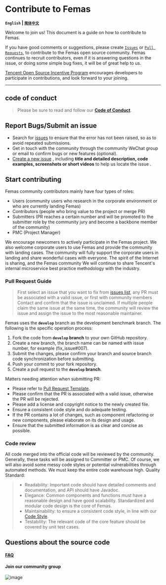 # Contribute to Femas

**`English` | [`简体中文`](./CONTRIBUTING-zh.md)**

Welcome to join us! This document is a guide on how to contribute to Femas.

If you have good comments or suggestions, please create [`Issues`](https://github.com/Tencent/Femas/issues/new) or [`Pull Requests`](https://github.com/Tencent/Femas/pulls), to contribute to the Femas open source community. Femas continues to recruit contributors, even if it is answering questions in the issue, or doing some simple bug fixes, it will be of great help to us.

[Tencent Open Source Incentive Program](https://opensource.tencent.com/contribution) encourages developers to participate in contributions, and look forward to your joining.

-------------------


## code of conduct
> Please be sure to read and follow our **[Code of Conduct](./Code-Of-Conduct.md)**.

## Report Bugs/Submit an issue
* Search for [issues](https://github.com/Tencent/Femas/issues) to ensure that the error has not been raised, so as to avoid repeated submissions.
* Get in touch with the community through the community WeChat group or email to confirm bugs or new features (optional).
* [Create a new issue](https://github.com/Tencent/Femas/issues/new) , including **title and detailed description, code examples, screenshots or short videos** to help us locate the issue .
## Start contributing
Femas community contributors mainly have four types of roles:
- Users (community users who research in the corporate environment or who are currently landing Femas)
- Contributors (people who bring value to the project or merge PR)
- Submitters (PR reaches a certain number and will be promoted to the submitter role by the community jury and become a backbone member of the community)
- PMC (Project Manager)

We encourage newcomers to actively participate in the Femas project. We also welcome corporate users to use Femas and provide the community with landing cases. The community will fully support the corporate users in landing and share wonderful cases with everyone. The spirit of the Internet is sharing, and the Femas community We will continue to share Tencent's internal microservice best practice methodology with the industry.

### Pull Request Guide
> First select an issue that you want to fix from [issues list](https://github.com/Tencent/Femas/issues), any PR must be associated with a valid issue, or first with community members Contact and confirm that the issue is unclaimed. If multiple people claim the same issue at the same time, the community will review the issue and assign the issue to the most reasonable maintainer.

Femas uses the **`develop`** branch as the development benchmark branch. The following is the specific operation process:
1. Fork the code from **`develop` branch** to your own GitHub repository.
2. Create a new branch, the branch name can be named with issue number, for example (fix_issue#007).
3. Submit the changes, please confirm your branch and source branch code synchronization before submitting.
4. Push your commit to your fork repository.
5. Create a pull request to the **`develop` branch**.

Matters needing attention when submitting PR:
- Please refer to [Pull Request Template](./PULL_REQUEST_TEMPLATE.md).
- Please confirm that the PR is associated with a valid issue, otherwise the PR will be rejected.
- Please add a license and copyright notice to the newly created file.
- Ensure a consistent code style and do adequate testing.
- If the PR contains a lot of changes, such as component refactoring or new components, please elaborate on its design and usage.
- Ensure that the submitted information is as clear and concise as possible.

### Code review
All code merged into the official code will be reviewed by the community. Generally, these tasks will be assigned to Committer or PMC. Of course, we will also avoid some messy code styles or potential vulnerabilities through automated methods. We must keep the entire code warehouse high. Quality Standard:
> - Readability: Important code should have detailed comments and documentation, and API should have Javadoc.
> - Elegance: Common components and functions must have a reasonable design and have good scalability. Standardized and modular code design is the core of Femas.
> - Maintainability: to ensure a consistent code style, in line with our [Code Style](style/codeStyle.md).
> - Testability: The relevant code of the core feature should be covered by unit test cases.
    
## Questions about the source code
#### [FAQ]()
#### Join our community group
![image](https://user-images.githubusercontent.com/22976760/153164965-ff5d0f2b-5990-4c8e-a7dc-2791fd1ca8bd.png)

